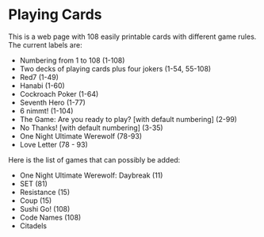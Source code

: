 # Playing Cards

This is a web page with 108 easily printable cards with different game rules. The current labels are:

- Numbering from 1 to 108 (1-108)
- Two decks of playing cards plus four jokers (1-54, 55-108)
- Red7 (1-49)
- Hanabi (1-60)
- Cockroach Poker (1-64)
- Seventh Hero (1-77)
- 6 nimmt! (1-104)
- The Game: Are you ready to play? \[with default numbering\] (2-99)
- No Thanks! \[with default numbering\] (3-35)
- One Night Ultimate Werewolf (78-93)
- Love Letter (78 - 93)

Here is the list of games that can possibly be added:

- One Night Ultimate Werewolf: Daybreak (11)
- SET (81)
- Resistance (15)
- Coup (15)
- Sushi Go! (108)
- Code Names (108)
- Citadels
